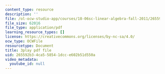 ```yaml
---
content_type: resource
description: ''
file: /ol-ocw-studio-app/courses/18-06sc-linear-algebra-fall-2011/265592b34ca558541dcce602b51d550a_yjBerM5jWsc.pdf
file_size: 62016
file_type: application/pdf
learning_resource_types: []
license: https://creativecommons.org/licenses/by-nc-sa/4.0/
ocw_type: OCWFile
resourcetype: Document
title: 3play pdf file
uid: 265592b3-4ca5-5854-1dcc-e602b51d550a
video_metadata:
  youtube_id: null
---
```


